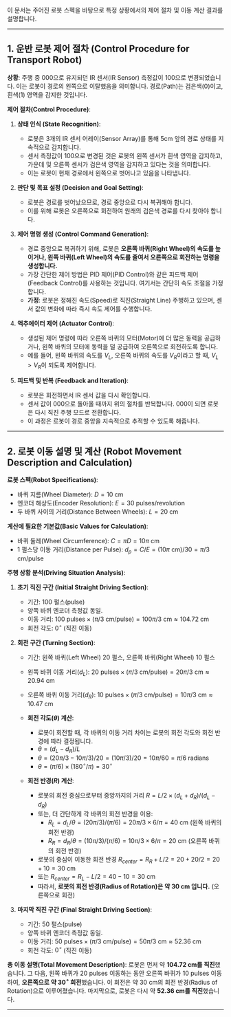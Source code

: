 이 문서는 주어진 로봇 스펙을 바탕으로 특정 상황에서의 제어 절차 및 이동 계산 결과를 설명합니다.

---

## 1. 운반 로봇 제어 절차 (Control Procedure for Transport Robot)

**상황**: 주행 중 000으로 유지되던 IR 센서(IR Sensor) 측정값이 100으로 변경되었습니다. 이는 로봇이 경로의 왼쪽으로 이탈했음을 의미합니다. 경로(Path)는 검은색(0)이고, 흰색(1) 영역을 감지한 것입니다.

**제어 절차(Control Procedure)**:

1.  **상태 인식 (State Recognition)**:
    * 로봇은 3개의 IR 센서 어레이(Sensor Array)를 통해 5cm 앞의 경로 상태를 지속적으로 감지합니다.
    * 센서 측정값이 100으로 변경된 것은 로봇의 왼쪽 센서가 흰색 영역을 감지하고, 가운데 및 오른쪽 센서가 검은색 영역을 감지하고 있다는 것을 의미합니다.
    * 이는 로봇이 현재 경로에서 왼쪽으로 벗어나고 있음을 나타냅니다.

2.  **판단 및 목표 설정 (Decision and Goal Setting)**:
    * 로봇은 경로를 벗어났으므로, 경로 중앙으로 다시 복귀해야 합니다.
    * 이를 위해 로봇은 오른쪽으로 회전하여 원래의 검은색 경로를 다시 찾아야 합니다.

3.  **제어 명령 생성 (Control Command Generation)**:
    * 경로 중앙으로 복귀하기 위해, 로봇은 **오른쪽 바퀴(Right Wheel)의 속도를 높이거나, 왼쪽 바퀴(Left Wheel)의 속도를 줄여서 오른쪽으로 회전하는 명령을 생성합니다.**
    * 가장 간단한 제어 방법은 PID 제어(PID Control)와 같은 피드백 제어(Feedback Control)를 사용하는 것입니다. 여기서는 간단히 속도 조절을 가정합니다.
    * **가정**: 로봇은 정해진 속도(Speed)로 직진(Straight Line) 주행하고 있으며, 센서 값의 변화에 따라 즉시 속도 제어를 수행합니다.

4.  **액추에이터 제어 (Actuator Control)**:
    * 생성된 제어 명령에 따라 오른쪽 바퀴의 모터(Motor)에 더 많은 동력을 공급하거나, 왼쪽 바퀴의 모터에 동력을 덜 공급하여 오른쪽으로 회전하도록 합니다.
    * 예를 들어, 왼쪽 바퀴의 속도를 $V_L$, 오른쪽 바퀴의 속도를 $V_R$이라고 할 때, $V_L > V_R$이 되도록 제어합니다.

5.  **피드백 및 반복 (Feedback and Iteration)**:
    * 로봇은 회전하면서 IR 센서 값을 다시 확인합니다.
    * 센서 값이 000으로 돌아올 때까지 위의 절차를 반복합니다. 000이 되면 로봇은 다시 직진 주행 모드로 전환합니다.
    * 이 과정은 로봇이 경로 중앙을 지속적으로 추적할 수 있도록 해줍니다.

---

## 2. 로봇 이동 설명 및 계산 (Robot Movement Description and Calculation)

**로봇 스펙(Robot Specifications)**:
* 바퀴 지름(Wheel Diameter): $D = 10 \text{ cm}$
* 엔코더 해상도(Encoder Resolution): $E = 30 \text{ pulses/revolution}$
* 두 바퀴 사이의 거리(Distance Between Wheels): $L = 20 \text{ cm}$

**계산에 필요한 기본값(Basic Values for Calculation)**:
* 바퀴 둘레(Wheel Circumference): $C = \pi D = 10\pi \text{ cm}$
* 1 펄스당 이동 거리(Distance per Pulse): $d_p = C / E = (10\pi \text{ cm}) / 30 = \pi/3 \text{ cm/pulse}$

**주행 상황 분석(Driving Situation Analysis)**:

1.  **초기 직진 구간 (Initial Straight Driving Section)**:
    * 기간: 100 펄스(pulse)
    * 양쪽 바퀴 엔코더 측정값 동일.
    * 이동 거리: $100 \text{ pulses} \times (\pi/3 \text{ cm/pulse}) = 100\pi/3 \text{ cm} \approx 104.72 \text{ cm}$
    * 회전 각도: $0^\circ$ (직진 이동)

2.  **회전 구간 (Turning Section)**:
    * 기간: 왼쪽 바퀴(Left Wheel) 20 펄스, 오른쪽 바퀴(Right Wheel) 10 펄스
    * 왼쪽 바퀴 이동 거리($d_L$): $20 \text{ pulses} \times (\pi/3 \text{ cm/pulse}) = 20\pi/3 \text{ cm} \approx 20.94 \text{ cm}$
    * 오른쪽 바퀴 이동 거리($d_R$): $10 \text{ pulses} \times (\pi/3 \text{ cm/pulse}) = 10\pi/3 \text{ cm} \approx 10.47 \text{ cm}$

    * **회전 각도($\theta$) 계산**:
        * 로봇이 회전할 때, 각 바퀴의 이동 거리 차이는 로봇의 회전 각도와 회전 반경에 따라 결정됩니다.
        * $\theta = (d_L - d_R) / L$
        * $\theta = (20\pi/3 - 10\pi/3) / 20 = (10\pi/3) / 20 = 10\pi/60 = \pi/6 \text{ radians}$
        * $\theta = (\pi/6) \times (180^\circ/\pi) = 30^\circ$

    * **회전 반경($R$) 계산**:
        * 로봇의 회전 중심으로부터 중앙까지의 거리 $R = L/2 \times (d_L + d_R) / (d_L - d_R)$
        * 또는, 더 간단하게 각 바퀴의 회전 반경을 이용:
            * $R_L = d_L / \theta = (20\pi/3) / (\pi/6) = 20\pi/3 \times 6/\pi = 40 \text{ cm}$ (왼쪽 바퀴의 회전 반경)
            * $R_R = d_R / \theta = (10\pi/3) / (\pi/6) = 10\pi/3 \times 6/\pi = 20 \text{ cm}$ (오른쪽 바퀴의 회전 반경)
        * 로봇의 중심이 이동한 회전 반경 $R_{center} = R_R + L/2 = 20 + 20/2 = 20 + 10 = 30 \text{ cm}$
        * 또는 $R_{center} = R_L - L/2 = 40 - 10 = 30 \text{ cm}$
        * 따라서, **로봇의 회전 반경(Radius of Rotation)은 약 $30 \text{ cm}$ 입니다.** (오른쪽으로 회전)

3.  **마지막 직진 구간 (Final Straight Driving Section)**:
    * 기간: 50 펄스(pulse)
    * 양쪽 바퀴 엔코더 측정값 동일.
    * 이동 거리: $50 \text{ pulses} \times (\pi/3 \text{ cm/pulse}) = 50\pi/3 \text{ cm} \approx 52.36 \text{ cm}$
    * 회전 각도: $0^\circ$ (직진 이동)

**총 이동 설명(Total Movement Description)**:
로봇은 먼저 약 **$104.72 \text{ cm}$를 직진**했습니다. 그 다음, 왼쪽 바퀴가 $20 \text{ pulses}$ 이동하는 동안 오른쪽 바퀴가 $10 \text{ pulses}$ 이동하여, **오른쪽으로 약 $30^\circ$ 회전**했습니다. 이 회전은 약 $30 \text{ cm}$의 회전 반경(Radius of Rotation)으로 이루어졌습니다. 마지막으로, 로봇은 다시 약 **$52.36 \text{ cm}$를 직진**했습니다.

---